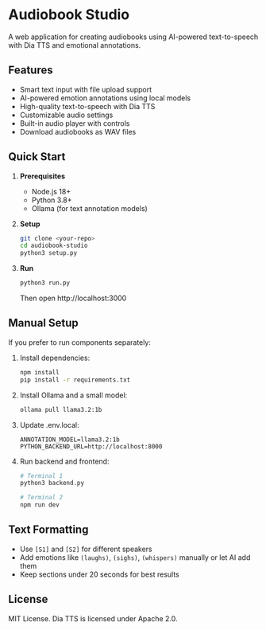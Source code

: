 # Audiobook Studio

A web application for creating audiobooks using AI-powered text-to-speech with Dia TTS and emotional annotations.

## Features

- Smart text input with file upload support
- AI-powered emotion annotations using local models
- High-quality text-to-speech with Dia TTS
- Customizable audio settings
- Built-in audio player with controls
- Download audiobooks as WAV files

## Quick Start

1. **Prerequisites**
   - Node.js 18+
   - Python 3.8+
   - Ollama (for text annotation models)

2. **Setup**
   ```bash
   git clone <your-repo>
   cd audiobook-studio
   python3 setup.py
   ```

3. **Run**
   ```bash
   python3 run.py
   ```
   Then open http://localhost:3000

## Manual Setup

If you prefer to run components separately:

1. Install dependencies:
   ```bash
   npm install
   pip install -r requirements.txt
   ```

2. Install Ollama and a small model:
   ```bash
   ollama pull llama3.2:1b
   ```

3. Update .env.local:
   ```
   ANNOTATION_MODEL=llama3.2:1b
   PYTHON_BACKEND_URL=http://localhost:8000
   ```

4. Run backend and frontend:
   ```bash
   # Terminal 1
   python3 backend.py
   
   # Terminal 2
   npm run dev
   ```

## Text Formatting

- Use `[S1]` and `[S2]` for different speakers
- Add emotions like `(laughs)`, `(sighs)`, `(whispers)` manually or let AI add them
- Keep sections under 20 seconds for best results

## License

MIT License. Dia TTS is licensed under Apache 2.0.
